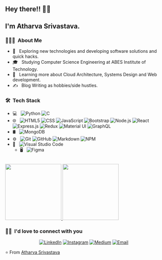 
<h2> Hey there!! 👋👋</h2>
<h2>I'm Atharva Srivastava.</h2>

<h3> 👨🏻‍💻 &nbsp;About Me </h3>

- 🤔 &nbsp; Exploring new technologies and developing software solutions and quick hacks.
- 🎓 &nbsp; Studying Computer Science Engineering at ABES Institute of Technology.
- 🌱 &nbsp; Learning more about Cloud Architecture, Systems Design and Web development.
- ✍️ &nbsp; Blog Writing as hobbies/side hustles.

<h3> 🛠 &nbsp;Tech Stack</h3>

- 💻 &nbsp;
  ![Python](https://img.shields.io/badge/-Python-333333?style=flat&logo=python)
  ![C](https://img.shields.io/badge/c-%2300599C.svg?style=flat&logo=c&logoColor=white)
- 🌐 &nbsp;
  ![HTML5](https://img.shields.io/badge/-HTML5-333333?style=flat&logo=HTML5)
  ![CSS](https://img.shields.io/badge/-CSS-333333?style=flat&logo=CSS3&logoColor=1572B6)
  ![JavaScript](https://img.shields.io/badge/-JavaScript-333333?style=flat&logo=javascript)
  ![Bootstrap](https://img.shields.io/badge/-Bootstrap-333333?style=flat&logo=bootstrap&logoColor=563D7C)
  ![Node.js](https://img.shields.io/badge/-Node.js-333333?style=flat&logo=node.js)
  ![React](https://img.shields.io/badge/-React-333333?style=flat&logo=react)
  ![Express.js](https://img.shields.io/badge/express.js-%23404d59.svg?style=for-the-badge&logo=express&logoColor=%2361DAFB)
  ![Redux](https://img.shields.io/badge/redux-%23593d88.svg?style=for-the-badge&logo=redux&logoColor=white)
  ![Material UI](https://img.shields.io/badge/materialui-%230081CB.svg?style=for-the-badge&logo=material-ui&logoColor=white)
  ![GraphQL](https://img.shields.io/badge/-GraphQL-E10098?style=for-the-badge&logo=graphql&logoColor=white)
- 🛢 &nbsp;
  ![MongoDB](https://img.shields.io/badge/-MongoDB-333333?style=flat&logo=mongodb)
- ⚙️ &nbsp;
  ![Git](https://img.shields.io/badge/-Git-333333?style=flat&logo=git)
  ![GitHub](https://img.shields.io/badge/-GitHub-333333?style=flat&logo=github)
  ![Markdown](https://img.shields.io/badge/-Markdown-333333?style=flat&logo=markdown)
  ![NPM](https://img.shields.io/badge/NPM-333333?style=flat&logo=npm)
- 🔧 &nbsp;
  ![Visual Studio Code](https://img.shields.io/badge/-Visual%20Studio%20Code-333333?style=flat&logo=visual-studio-code&logoColor=007ACC)
  - 🖥 &nbsp;
   ![Figma](https://img.shields.io/badge/Figma-333333?style=flat&logo=figma&logoColor=orange)
  
<br/>

<a href="https://github.com/atharva162">
  <img height="180em" src="https://github-readme-stats.vercel.app/api?username=atharva162&theme=buefy&show_icons=true" />
  <img height="180em" src="https://github-readme-stats.vercel.app/api/top-langs/?username=atharva162&theme=buefy&layout=compact" />
</a>

<br/>

<h3> 🤝🏻 &nbsp;I'd love to connect with you </h3>

<p align="center">
<a href="https://www.linkedin.com/in/atharva-srivastava-991b4619a"><img alt="LinkedIn" src="https://img.shields.io/badge/LinkedIn-Atharva%20Srivastava-blue?style=flat-square&logo=linkedin"></a>
<a href="https://www.instagram.com/atharva.srivastava162/"><img alt="Instagram" src="https://img.shields.io/badge/Instagram-atharva162-blue?style=flat-square&logo=instagram"></a>
<a href="https://srivastava-atharva10.medium.com/"><img alt="Medium" src="https://img.shields.io/badge/Medium-Atharva%20Srivastava-blue?style=flat-square&logo=Medium&logoColor=white"></a>
<a href="mailto:srivastava.atharva10@gmail.com"><img alt="Email" src="https://img.shields.io/badge/Email-srivastava.atharva10@gmail.com-blue?style=flat-square&logo=gmail"></a>
</p>

⭐️ From [Atharva Srivastava](https://github.com/atharva162)
